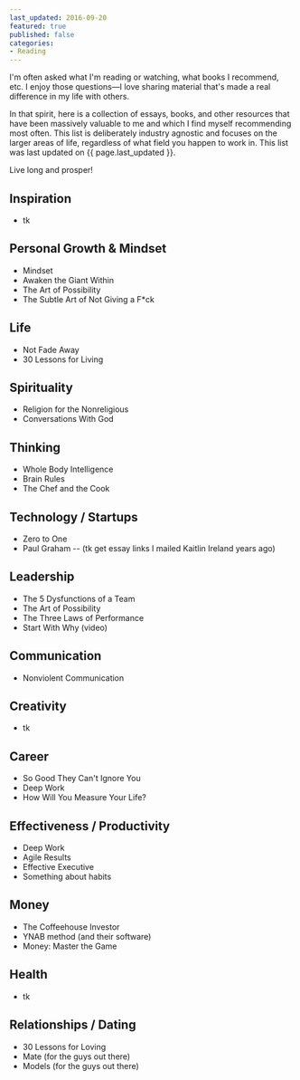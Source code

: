 ```yaml
---
last_updated: 2016-09-20
featured: true
published: false
categories:
- Reading
---
```


I'm often asked what I'm reading or watching, what books I recommend, etc. I enjoy those questions—I love sharing material that's made a real difference in my life with others.

In that spirit, here is a collection of essays, books, and other resources that have been massively valuable to me and which I find myself recommending most often. This list is deliberately industry agnostic and focuses on the larger areas of life, regardless of what field you happen to work in. This list was last updated on {{ page.last_updated }}.

Live long and prosper!

## Inspiration
- tk

## Personal Growth & Mindset
- Mindset
- Awaken the Giant Within
- The Art of Possibility
- The Subtle Art of Not Giving a F*ck

## Life
- Not Fade Away
- 30 Lessons for Living

## Spirituality
- Religion for the Nonreligious
- Conversations With God

## Thinking
- Whole Body Intelligence
- Brain Rules
- The Chef and the Cook

## Technology / Startups
- Zero to One
- Paul Graham -- (tk get essay links I mailed Kaitlin Ireland years ago)

## Leadership
- The 5 Dysfunctions of a Team
- The Art of Possibility
- The Three Laws of Performance
- Start With Why (video)

## Communication
- Nonviolent Communication

## Creativity
- tk

## Career
- So Good They Can't Ignore You
- Deep Work
- How Will You Measure Your Life?

## Effectiveness / Productivity
- Deep Work
- Agile Results
- Effective Executive
- Something about habits

## Money
- The Coffeehouse Investor
- YNAB method (and their software)
- Money: Master the Game

## Health
- tk

## Relationships / Dating
- 30 Lessons for Loving
- Mate (for the guys out there)
- Models (for the guys out there)
